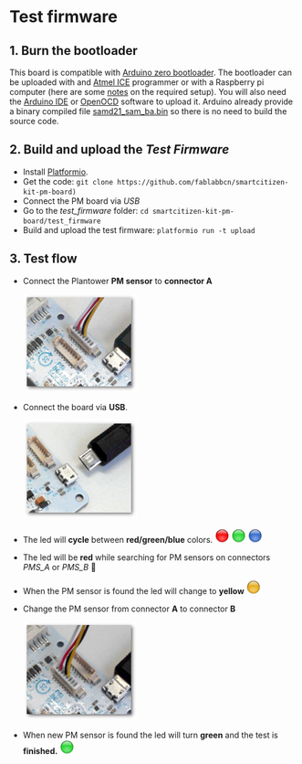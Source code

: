# Test firmware

## 1. Burn the bootloader

This board is compatible with [Arduino zero bootloader](https://github.com/arduino/ArduinoCore-samd/tree/master/bootloaders/zero). The bootloader can be uploaded with and [Atmel ICE](https://www.microchip.com/DevelopmentTools/ProductDetails.aspx?PartNO=ATATMEL-ICE) programmer or with a Raspberry pi computer (here are some [notes](https://hackmd.io/_zWIF3lpT9u82JZmDTz0qA?both#Uploading-Arduino-original-bootloader) on the required setup). You will also need the [Arduino IDE](https://www.arduino.cc/en/Main/Software) or [OpenOCD](http://openocd.org/) software to upload it.
Arduino already provide a binary compiled file [samd21_sam_ba.bin](https://github.com/arduino/ArduinoCore-samd/blob/master/bootloaders/zero/samd21_sam_ba.bin) so there is no need to build the source code.

## 2. Build and upload the _Test Firmware_

* Install [Platformio](http://platformio.org/).
* Get the code: `git clone https://github.com/fablabbcn/smartcitizen-kit-pm-board)`
* Connect the PM board via _USB_
* Go to the _test_firmware_ folder: `cd smartcitizen-kit-pm-board/test_firmware`
* Build and upload the test firmware: `platformio run -t upload`

## 3. Test flow

* Connect the Plantower **PM sensor** to **connector A**

	![](images/2.png)

* Connect the board via **USB**.

	![](images/1.png)

* The led will **cycle** between **red/green/blue** colors. ![](images/red.png) ![](images/green.png) ![](images/blue.png)
* The led will be **red** while searching for PM sensors on connectors _PMS_A_ or _PMS_B_ :red_circle:
* When the PM sensor is found the led will change to **yellow** ![](images/yellow.png)
* Change the PM sensor from connector **A** to connector **B**

    ![](images/3.png)

* When new PM sensor is found the led will turn **green** and the test is **finished.** ![](images/green.png)

